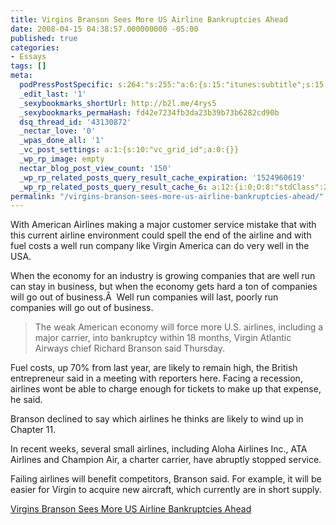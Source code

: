 ```yaml
---
title: Virgins Branson Sees More US Airline Bankruptcies Ahead
date: 2008-04-15 04:38:57.000000000 -05:00
published: true
categories:
- Essays
tags: []
meta:
  podPressPostSpecific: s:264:"s:255:"a:6:{s:15:"itunes:subtitle";s:15:"##PostExcerpt##";s:14:"itunes:summary";s:15:"##PostExcerpt##";s:15:"itunes:keywords";s:17:"##WordPressCats##";s:13:"itunes:author";s:10:"##Global##";s:15:"itunes:explicit";s:7:"Default";s:12:"itunes:block";s:7:"Default";}";";
  _edit_last: '1'
  _sexybookmarks_shortUrl: http://b2l.me/4rys5
  _sexybookmarks_permaHash: fd42e7234fb3da23b39b73b6282cd90b
  dsq_thread_id: '43130872'
  _nectar_love: '0'
  _wpas_done_all: '1'
  _vc_post_settings: a:1:{s:10:"vc_grid_id";a:0:{}}
  _wp_rp_image: empty
  nectar_blog_post_view_count: '150'
  _wp_rp_related_posts_query_result_cache_expiration: '1524960619'
  _wp_rp_related_posts_query_result_cache_6: a:12:{i:0;O:8:"stdClass":2:{s:7:"post_id";s:3:"694";s:5:"score";s:17:"59.47914720998827";}i:1;O:8:"stdClass":2:{s:7:"post_id";s:3:"409";s:5:"score";s:17:"58.09285284886839";}i:2;O:8:"stdClass":2:{s:7:"post_id";s:3:"377";s:5:"score";s:18:"52.904002497137505";}i:3;O:8:"stdClass":2:{s:7:"post_id";s:3:"351";s:5:"score";s:17:"50.70677791977894";}i:4;O:8:"stdClass":2:{s:7:"post_id";s:3:"797";s:5:"score";s:17:"49.91530581454544";}i:5;O:8:"stdClass":2:{s:7:"post_id";s:4:"1305";s:5:"score";s:18:"49.510257286445395";}i:6;O:8:"stdClass":2:{s:7:"post_id";s:4:"1417";s:5:"score";s:18:"48.529011453408785";}i:7;O:8:"stdClass":2:{s:7:"post_id";s:3:"727";s:5:"score";s:18:"48.529011453408785";}i:8;O:8:"stdClass":2:{s:7:"post_id";s:3:"742";s:5:"score";s:17:"48.06326623982268";}i:9;O:8:"stdClass":2:{s:7:"post_id";s:4:"1309";s:5:"score";s:16:"47.7180812371757";}i:10;O:8:"stdClass":2:{s:7:"post_id";s:3:"380";s:5:"score";s:16:"47.7180812371757";}i:11;O:8:"stdClass":2:{s:7:"post_id";s:4:"1117";s:5:"score";s:17:"45.88549977345254";}}
permalink: "/virgins-branson-sees-more-us-airline-bankruptcies-ahead/"
---
```

With American Airlines making a major customer service mistake that with this current airline environment could spell the end of the airline and with fuel costs a well run company like Virgin America can do very well in the USA.

When the economy for an industry is growing companies that are well run can stay in business, but when the economy gets hard a ton of companies will go out of business.Â  Well run companies will last, poorly run companies will go out of business.
>The weak American economy will force more U.S. airlines, including a major carrier, into bankruptcy within 18 months, Virgin Atlantic Airways chief Richard Branson said Thursday.

Fuel costs, up 70% from last year, are likely to remain high, the British entrepreneur said in a meeting with reporters here. Facing a recession, airlines wont be able to charge enough for tickets to make up that expense, he said.

Branson declined to say which airlines he thinks are likely to wind up in Chapter 11.

In recent weeks, several small airlines, including Aloha Airlines Inc., ATA Airlines and Champion Air, a charter carrier, have abruptly stopped service.

Failing airlines will benefit competitors, Branson said. For example, it will be easier for Virgin to acquire new aircraft, which currently are in short supply.</blockquote>
<p><a href="http://money.cnn.com/news/newsfeeds/articles/djf500/200804101740DOWJONESDJONLINE001147_FORTUNE5.htm" rel="nofollow">Virgins Branson Sees More US Airline Bankruptcies Ahead</a></p>
